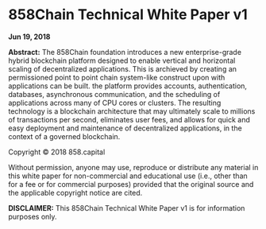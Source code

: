 # 858Chain Technical White Paper v1

**Jun 19, 2018**

**Abstract:** The 858Chain foundation introduces a new enterprise-grade hybrid blockchain platform designed to enable vertical and horizontal scaling of decentralized applications. This is archieved by creating an permissioned point to point chain system-like construct upon with applications can be built. the platform provides accounts, authentication, databases, asynchronous communication, and the scheduling of applications across many of CPU cores or clusters. The resulting technology is a blockchain architecture that may ultimately scale to millions of transactions per second, eliminates user fees, and allows for quick and easy deployment and maintenance of decentralized applications, in the context of a governed blockchain.

Copyright © 2018 858.capital 

Without permission, anyone may use, reproduce or distribute any material in this white paper for non-commercial and educational use (i.e., other than for a fee or for commercial purposes) provided that the original source and the applicable copyright notice are cited.

**DISCLAIMER:** This 858Chain Technical White Paper v1 is for information purposes only. 

